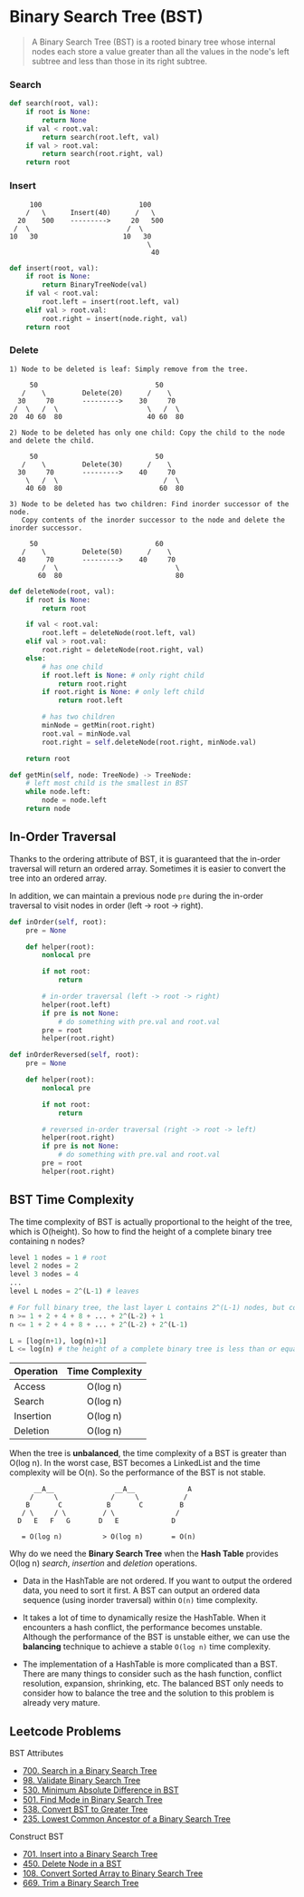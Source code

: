 # Binary Search Tree (BST)

> A Binary Search Tree (BST) is a rooted binary tree whose internal nodes each store a value greater than all the values in the node's left subtree and less than those in its right subtree.

### Search
```py
def search(root, val):
    if root is None:
        return None
    if val < root.val:
        return search(root.left, val)
    if val > root.val:
        return search(root.right, val)
    return root
```

### Insert
```
     100                        100
    /   \      Insert(40)      /   \
  20    500    --------->     20   500
 /  \                        /  \
10   30                     10   30
                                  \
                                   40
```
```py
def insert(root, val):
    if root is None:
        return BinaryTreeNode(val)
    if val < root.val:
        root.left = insert(root.left, val)
    elif val > root.val:
        root.right = insert(node.right, val)
    return root
```

### Delete
```
1) Node to be deleted is leaf: Simply remove from the tree.

     50                             50
   /    \         Delete(20)      /    \
  30     70       --------->    30     70
 /  \   /  \                      \   /  \
20  40 60  80                     40 60  80

2) Node to be deleted has only one child: Copy the child to the node and delete the child.

     50                             50
   /    \         Delete(30)      /    \
  30     70       --------->    40     70
    \   /  \                          /  \
    40 60  80                        60  80

3) Node to be deleted has two children: Find inorder successor of the node.
   Copy contents of the inorder successor to the node and delete the inorder successor.

     50                             60
   /    \         Delete(50)      /    \
  40     70       --------->    40     70
        /  \                             \
       60  80                            80
```
```py
def deleteNode(root, val):
    if root is None:
        return root

    if val < root.val:
        root.left = deleteNode(root.left, val)
    elif val > root.val:
        root.right = deleteNode(root.right, val)
    else:
        # has one child
        if root.left is None: # only right child
            return root.right
        if root.right is None: # only left child
            return root.left

        # has two children
        minNode = getMin(root.right)
        root.val = minNode.val
        root.right = self.deleteNode(root.right, minNode.val)

    return root

def getMin(self, node: TreeNode) -> TreeNode:
    # left most child is the smallest in BST
    while node.left:
        node = node.left
    return node
```

## In-Order Traversal

Thanks to the ordering attribute of BST, it is guaranteed that the in-order traversal will return an ordered array. Sometimes it is easier to convert the tree into an ordered array.

In addition, we can maintain a previous node `pre` during the in-order traversal to visit nodes in order (left -> root -> right).

```py
def inOrder(self, root):
    pre = None

    def helper(root):
        nonlocal pre

        if not root:
            return

        # in-order traversal (left -> root -> right)
        helper(root.left)
        if pre is not None:
            # do something with pre.val and root.val
        pre = root
        helper(root.right)

def inOrderReversed(self, root):
    pre = None

    def helper(root):
        nonlocal pre

        if not root:
            return

        # reversed in-order traversal (right -> root -> left)
        helper(root.right)
        if pre is not None:
            # do something with pre.val and root.val
        pre = root
        helper(root.right)
```


## BST Time Complexity

The time complexity of BST is actually proportional to the height of the tree, which is O(height). So how to find the height of a complete binary tree containing n nodes?
```py
level 1 nodes = 1 # root
level 2 nodes = 2
level 3 nodes = 4
...
level L nodes = 2^(L-1) # leaves

# For full binary tree, the last layer L contains 2^(L-1) nodes, but complete binary tree might not have full leave nodes. But we know that it must between 1 to 2^(L-1) nodes, so we have:
n >= 1 + 2 + 4 + 8 + ... + 2^(L-2) + 1
n <= 1 + 2 + 4 + 8 + ... + 2^(L-2) + 2^(L-1)

L = [log(n+1), log(n)+1]
L <= log(n) # the height of a complete binary tree is less than or equal to log(n)
```

| Operation  | Time Complexity |
| ---------- | :-------------: |
| Access     | O(log n)        |
| Search     | O(log n)        |
| Insertion  | O(log n)        |
| Deletion   | O(log n)        |

When the tree is **unbalanced**, the time complexity of a BST is greater than O(log n). In the worst case, BST becomes a LinkedList and the time complexity will be O(n). So the performance of the BST is not stable.
```
      __A__               __A__             A
     /     \             /     \           /
    B       C           B       C         B
   / \     / \         / \               /
  D   E   F   G       D   E             D

   = O(log n)          > O(log n)       = O(n)
```

Why do we need the **Binary Search Tree** when the **Hash Table** provides O(log n) _search_, _insertion_ and _deletion_ operations.

- Data in the HashTable are not ordered. If you want to output the ordered data, you need to sort it first. A BST can output an ordered data sequence (using inorder traversal) within `O(n)` time complexity.

- It takes a lot of time to dynamically resize the HashTable. When it encounters a hash conflict, the performance becomes unstable. Although the performance of the BST is unstable either, we can use the **balancing** technique to achieve a stable `O(log n)` time complexity.

- The implementation of a HashTable is more complicated than a BST. There are many things to consider such as the hash function, conflict resolution, expansion, shrinking, etc. The balanced BST only needs to consider how to balance the tree and the solution to this problem is already very mature.

## Leetcode Problems

BST Attributes
- [700. Search in a Binary Search Tree](https://leetcode.com/problems/search-in-a-binary-search-tree/)
- [98. Validate Binary Search Tree](https://leetcode.com/problems/validate-binary-search-tree/)
- [530. Minimum Absolute Difference in BST](https://leetcode.com/problems/minimum-absolute-difference-in-bst/)
- [501. Find Mode in Binary Search Tree](https://leetcode.com/problems/find-mode-in-binary-search-tree/)
- [538. Convert BST to Greater Tree](https://leetcode.com/problems/convert-bst-to-greater-tree/)
- [235. Lowest Common Ancestor of a Binary Search Tree](https://leetcode.com/problems/lowest-common-ancestor-of-a-binary-search-tree/)

Construct BST
- [701. Insert into a Binary Search Tree](https://leetcode.com/problems/insert-into-a-binary-search-tree/)
- [450. Delete Node in a BST](https://leetcode.com/problems/delete-node-in-a-bst/)
- [108. Convert Sorted Array to Binary Search Tree](https://leetcode.com/problems/convert-sorted-array-to-binary-search-tree/)
- [669. Trim a Binary Search Tree](https://leetcode.com/problems/trim-a-binary-search-tree/)
